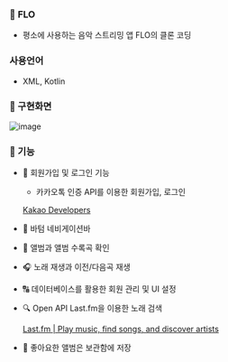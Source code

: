 ### 🎵 **FLO**

- 평소에 사용하는 음악 스트리밍 앱 FLO의 클론 코딩

### 사용언어

- XML, Kotlin

### 📱 구현화면

![image](https://github.com/RakunKo/flo-clone-coding/assets/145656942/e38fda27-e1cc-4167-b271-c72a844caafc)

### 🔩 기능

- 👋 회원가입 및 로그인 기능
    - 카카오톡 인증 API를 이용한 회원가입, 로그인
    
    [Kakao Developers](https://developers.kakao.com/)
    
- 💁 바텀 네비게이션바
- 🎵 앨범과 앨범 수록곡 확인
- 🎧 노래 재생과 이전/다음곡 재생
- 🔠 데이터베이스를 활용한 회원 관리 및 UI 설정
- 🔍 Open API Last.fm을 이용한 노래 검색
    
    [Last.fm | Play music, find songs, and discover artists](https://www.last.fm/home)
    
- 💓 좋아요한 앨범은 보관함에 저장
